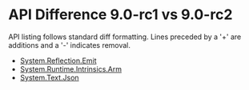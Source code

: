 # API Difference 9.0-rc1 vs 9.0-rc2

API listing follows standard diff formatting.
Lines preceded by a '+' are additions and a '-' indicates removal.

* [System.Reflection.Emit](9.0-rc2_System.Reflection.Emit.md)
* [System.Runtime.Intrinsics.Arm](9.0-rc2_System.Runtime.Intrinsics.Arm.md)
* [System.Text.Json](9.0-rc2_System.Text.Json.md)

